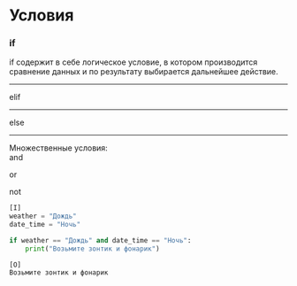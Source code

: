 # **Условия**

### **if**

if содержит в себе логическое условие, в котором производится сравнение данных и по результату выбирается дальнейшее действие.

---

elif

---

else

---

Множественные условия:  
and

or

not

```py
[I]
weather = "Дождь"
date_time = "Ночь"

if weather == "Дождь" and date_time == "Ночь":
    print("Возьмите зонтик и фонарик")
```

```
[O]
Возьмите зонтик и фонарик 
```



